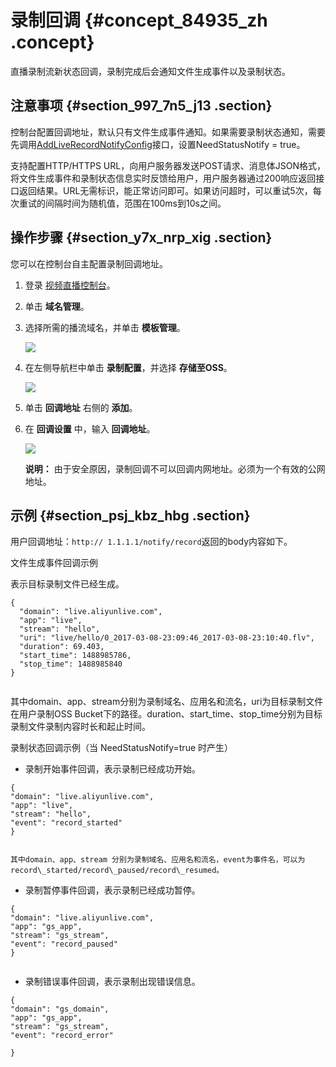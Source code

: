 # 录制回调 {#concept_84935_zh .concept}

直播录制流新状态回调，录制完成后会通知文件生成事件以及录制状态。

## 注意事项 {#section_997_7n5_j13 .section}

控制台配置回调地址，默认只有文件生成事件通知。如果需要录制状态通知，需要先调用[AddLiveRecordNotifyConfig](../../../../cn.zh-CN/API参考/直播录制/AddLiveRecordNotifyConfig.md#)接口，设置NeedStatusNotify = true。

支持配置HTTP/HTTPS URL，向用户服务器发送POST请求、消息体JSON格式，将文件生成事件和录制状态信息实时反馈给用户，用户服务器通过200响应返回接口返回结果。URL无需标识，能正常访问即可。如果访问超时，可以重试5次，每次重试的间隔时间为随机值，范围在100ms到10s之间。

## 操作步骤 {#section_y7x_nrp_xig .section}

您可以在控制台自主配置录制回调地址。

1.  登录 [视频直播控制台](https://live.console.aliyun.com/?spm=5176.2020520001.1001.56.Fcjldw#/live/domains)。
2.  单击 **域名管理**。
3.  选择所需的播流域名，并单击 **模板管理**。

    ![](http://static-aliyun-doc.oss-cn-hangzhou.aliyuncs.com/assets/img/20700/156872093021756_zh-CN.png)

4.  在左侧导航栏中单击 **录制配置**，并选择 **存储至OSS**。

    ![](http://docs-aliyun.cn-hangzhou.oss.aliyun-inc.com/assets/pic/84935/cn_zh/1531467072897/%E5%BD%95%E5%88%B6%E5%9B%9E%E8%B0%83%201.png)

5.  单击 **回调地址** 右侧的 **添加**。
6.  在 **回调设置** 中，输入 **回调地址**。

    ![](http://static-aliyun-doc.oss-cn-hangzhou.aliyuncs.com/assets/img/20700/156872093021760_zh-CN.png)

    **说明：** 由于安全原因，录制回调不可以回调内网地址。必须为一个有效的公网地址。


## 示例 {#section_psj_kbz_hbg .section}

用户回调地址：`http:// 1.1.1.1/notify/record`返回的body内容如下。

文件生成事件回调示例

表示目标录制文件已经生成。

``` {#codeblock_guc_vx0_wqr .language-json}
{
  "domain": "live.aliyunlive.com",
  "app": "live",
  "stream": "hello",
  "uri": "live/hello/0_2017-03-08-23:09:46_2017-03-08-23:10:40.flv",
  "duration": 69.403,
  "start_time": 1488985786,
  "stop_time": 1488985840
}
				
```

其中domain、app、stream分别为录制域名、应用名和流名，uri为目标录制文件在用户录制OSS Bucket下的路径。duration、start\_time、stop\_time分别为目标录制文件录制内容时长和起止时间。

录制状态回调示例（当 NeedStatusNotify=true 时产生）

-   录制开始事件回调，表示录制已经成功开始。

``` {#codeblock_m9n_568_wvq .language-json}
{
"domain": "live.aliyunlive.com",
"app": "live",
"stream": "hello",
"event": "record_started"
}
							
```

    其中domain、app、stream 分别为录制域名、应用名和流名，event为事件名，可以为record\_started/record\_paused/record\_resumed。

-   录制暂停事件回调，表示录制已经成功暂停。

``` {#codeblock_st8_xdx_ou7 .language-json}
{
"domain": "live.aliyunlive.com",
"app": "gs_app",
"stream": "gs_stream",
"event": "record_paused"
}
							
```

-   录制错误事件回调，表示录制出现错误信息。

``` {#codeblock_f78_rmz_ouy .language-json}
{
"domain": "gs_domain",
"app": "gs_app",
"stream": "gs_stream",
"event": "record_error"

}
							
```


